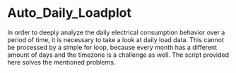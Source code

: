 # Auto_Daily_Loadplot
In order to deeply analyze the daily electrical consumption behavior over a period of time, it is necessary to take a look at daily load data.
This cannot be processed by a simple for loop, because every month has a different amount of days and the timezone is a challenge as well.
The script provided here solves the mentioned problems.
